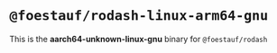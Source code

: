 # `@foestauf/rodash-linux-arm64-gnu`

This is the **aarch64-unknown-linux-gnu** binary for `@foestauf/rodash`

